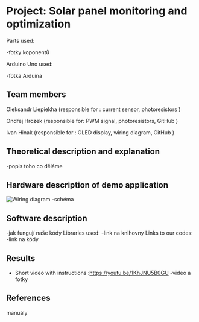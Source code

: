 # Project: Solar panel monitoring and optimization
Parts used:

-fotky koponentů

Arduino Uno used:

-fotka Arduina
## Team members
Oleksandr Liepiekha (responsible for : current sensor, photoresistors )

Ondřej Hrozek (responsible for: PWM signal, photoresistors, GitHub )

Ivan Hinak (responsible for : OLED display, wiring diagram, GitHub )

## Theoretical description and explanation
-popis toho co děláme
## Hardware description of demo application
![Wiring diagram](https://github.com/user-attachments/assets/8c84cf52-3058-40d2-893a-458177c35be2)
-schéma
## Software description
-jak fungují naše kódy
Libraries used:
-link na knihovny
Links to our codes:
-link na kódy
## Results
* Short video with instructions :https://youtu.be/1KhJNU5B0GU
-video a fotky
## References

manuály
